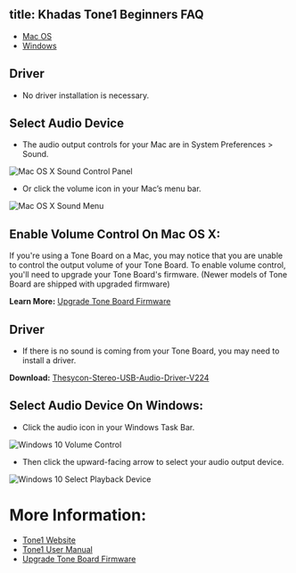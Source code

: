 title: Khadas Tone1 Beginners FAQ
---

<ul class="nav nav-tabs" id="myTab" role="tablist">
  <li class="nav-item" role="presentation">
    <a class="nav-link active" id="mac-tab" data-toggle="tab" href="#mac" role="tab" aria-controls="mac" aria-selected="true">Mac OS</a>
  </li>
  <li class="nav-item" role="presentation">
    <a class="nav-link" id="win-tab" data-toggle="tab" href="#win" role="tab" aria-controls="win" aria-selected="false">Windows</a>
  </li>
</ul>
<div class="tab-content" id="myTabContent">
<div class="tab-pane fade show active" id="mac" role="tabpanel" aria-labelledby="win-tab">

## Driver

* No driver installation is necessary.

##  Select Audio Device

* The audio output controls for your Mac are in System Preferences > Sound.

![Mac OS X Sound Control Panel](/android/images/tone1/tb_faq_01.jpg)

* Or click the volume icon in your Mac’s menu bar.

![Mac OS X Sound Menu](/android/images/tone1/tb_faq_02.jpg)

## Enable Volume Control On Mac OS X:

If you're using a Tone Board on a Mac, you may notice that you are unable to control the output volume of your Tone Board. To enable volume control, you'll need to upgrade your Tone Board's firmware. (Newer models of Tone Board are shipped with upgraded firmware)

**Learn More:**
[Upgrade Tone Board Firmware](/tone1/HowtoUpgradeFirmware.html)

</div>
<div class="tab-pane fade" id="win" role="tabpanel" aria-labelledby="win-tab">

## Driver

* If there is no sound is coming from your Tone Board, you may need to install a driver.

**Download:**
[Thesycon-Stereo-USB-Audio-Driver-V224](https://dl.khadas.com/Firmware/ToneBoard/Driver/Thesycon-Stereo-USB-Audio-Driver-V224.rar)

## Select Audio Device On Windows:

* Click the audio icon in your Windows Task Bar.

![Windows 10 Volume Control](/android/images/tone1/xmos_volume.jpg)

* Then click the upward-facing arrow to select your audio output device.

![Windows 10 Select Playback Device](/android/images/tone1/xmos_selection.jpg)

</div>
</div>

# More Information:

* [Tone1 Website](https://www.khadas.com/tone1)
* [Tone1 User Manual](/tone1/UserManual.html)
* [Upgrade Tone Board Firmware](/tone1/HowtoUpgradeFirmware.html)
